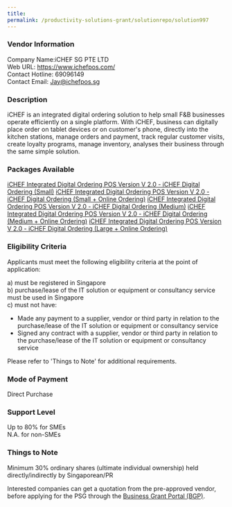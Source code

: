 ```yaml
---
title: 
permalink: /productivity-solutions-grant/solutionrepo/solution997
---
```


### Vendor Information
Company Name:iCHEF SG PTE LTD <br>Web URL: https://www.ichefpos.com/ <br>Contact Hotline: 69096149 <br>Contact Email: Jay@ichefpos.sg <br>

### Description

iCHEF is an integrated digital ordering solution to help small F&B businesses operate efficiently on a single platform. With iCHEF, business can digitally place order on tablet devices or on customer's phone, directly into the kitchen stations, manage orders and payment, track regular customer visits, create loyalty programs, manage inventory, analyses their business through the same simple solution.

### Packages Available

<a href='https://www.gobusiness.gov.sg/images/psg/Desensitised_iCHEF_20200289_Annex_3_Part_1.pdf' target='_blank'>iCHEF Integrated Digital Ordering POS Version V 2.0 - iCHEF Digital Ordering (Small)</a>
<a href='https://www.gobusiness.gov.sg/images/psg/Desensitised_iCHEF_20200289_Annex_3_Part_2.pdf' target='_blank'>iCHEF Integrated Digital Ordering POS Version V 2.0 - iCHEF Digital Ordering (Small + Online Ordering)</a>
<a href='https://www.gobusiness.gov.sg/images/psg/Desensitised_iCHEF_20200289_Annex_3_Part_3.pdf' target='_blank'>iCHEF Integrated Digital Ordering POS Version V 2.0 - iCHEF Digital Ordering (Medium)</a>
<a href='https://www.gobusiness.gov.sg/images/psg/Desensitised_iCHEF_20200289_Annex_3_Part_4.pdf' target='_blank'>iCHEF Integrated Digital Ordering POS Version V 2.0 - iCHEF Digital Ordering (Medium + Online Ordering)</a>
<a href='https://www.gobusiness.gov.sg/images/psg/Desensitised_iCHEF_20200289_Annex_3_Part_5.pdf' target='_blank'>iCHEF Integrated Digital Ordering POS Version V 2.0 - iCHEF Digital Ordering (Large + Online Ordering)</a>

### Eligibility Criteria

Applicants must meet the following eligibility criteria at the point of application:

a) must be registered in Singapore <br>
b) purchase/lease of the IT solution or equipment or consultancy service must be used in Singapore <br>
c) must not have:
- Made any payment to a supplier, vendor or third party in relation to the purchase/lease of the IT solution or equipment or consultancy service
- Signed any contract with a supplier, vendor or third party in relation to the purchase/lease of the IT solution or equipment or consultancy service

Please refer to 'Things to Note' for additional requirements.

### Mode of Payment
Direct Purchase

### Support Level
Up to 80% for SMEs <br>
N.A. for non-SMEs

### Things to Note
Minimum 30% ordinary shares (ultimate individual ownership) held directly/indirectly by Singaporean/PR

Interested companies can get a quotation from the pre-approved vendor, before applying for the PSG through the <a target='_blank' href='https://www.businessgrants.gov.sg/'>Business Grant Portal (BGP)</a>.
